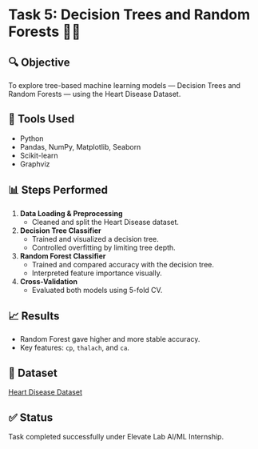 # Task 5: Decision Trees and Random Forests 🌳🌲

## 🔍 Objective
To explore tree-based machine learning models — Decision Trees and Random Forests — using the Heart Disease Dataset.

## 🧰 Tools Used
- Python
- Pandas, NumPy, Matplotlib, Seaborn
- Scikit-learn
- Graphviz

## 📊 Steps Performed
1. **Data Loading & Preprocessing**
   - Cleaned and split the Heart Disease dataset.
2. **Decision Tree Classifier**
   - Trained and visualized a decision tree.
   - Controlled overfitting by limiting tree depth.
3. **Random Forest Classifier**
   - Trained and compared accuracy with the decision tree.
   - Interpreted feature importance visually.
4. **Cross-Validation**
   - Evaluated both models using 5-fold CV.

## 📈 Results
- Random Forest gave higher and more stable accuracy.
- Key features: `cp`, `thalach`, and `ca`.

## 📁 Dataset
[Heart Disease Dataset](https://www.kaggle.com/datasets/johnsmith88/heart-disease-dataset)

## ✅ Status
Task completed successfully under Elevate Lab AI/ML Internship.
